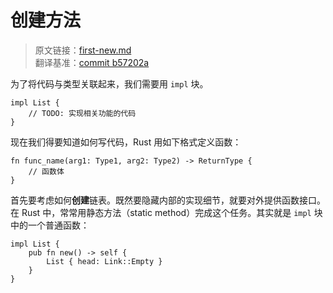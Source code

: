 # 创建方法

> 原文链接：[first-new.md](https://github.com/rust-unofficial/too-many-lists/blob/master/src/first-new.md) <br>
> 翻译基准：[commit b57202a](https://github.com/rust-unofficial/too-many-lists/blob/b57202a5e01b50e4217b85af3d89f49f612dcbae/src/first-new.md)

为了将代码与类型关联起来，我们需要用 `impl` 块。

```rust, ignore
impl List {
    // TODO: 实现相关功能的代码
}
```

现在我们得要知道如何写代码，Rust 用如下格式定义函数：

```rust, ignore
fn func_name(arg1: Type1, arg2: Type2) -> ReturnType {
    // 函数体
}
```

首先要考虑如何**创建**链表。既然要隐藏内部的实现细节，就要对外提供函数接口。在 Rust 中，常常用静态方法（static method）完成这个任务。其实就是 `impl` 块中的一个普通函数：

```rust, ignore
impl List {
    pub fn new() -> self {
        List { head: Link::Empty }
    }
}
```

